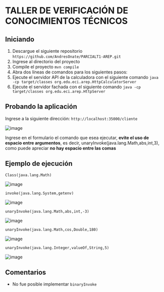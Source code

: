 # TALLER DE VERIFICACIÓN DE CONOCIMIENTOS TÉCNICOS

## Iniciando 

1. Descargue el siguiente repositorio `https://github.com/AndresOnate/PARCIALT1-AREP.git`
2. Ingrese al directorio del proyecto
3. Compile el proyecto `mvn compile`
4. Abra dos líneas de comandos para los siguientes pasos:
5. Ejecute el servidor API de la calculadora con el siguiente comando `java -cp target/classes org.edu.eci.arep.HttpCalculatorServer`
6. Ejecute el servidor fachada con el siguiente comando `java -cp target/classes org.edu.eci.arep.HttpServer`
  
## Probando la aplicación

Ingrese a la siguiente dirección: `http://localhost:35000/cliente`

![image](https://github.com/AndresOnate/PARCIALT1-AREP/assets/63562181/daa4038d-93b1-4ae2-a121-c9c497dd7c58)

Ingrese en el formulario el comando que esea ejecutar, **evite el uso de espacio entre argumentos**, es decir, unaryInvoke(java.lang.Math,abs,int,3), como puede apreciar **no hay espacio entre las comas**

## Ejemplo de ejecución

`Class(java.lang.Math)`

![image](https://github.com/AndresOnate/PARCIALT1-AREP/assets/63562181/32e61824-7808-4f02-860e-984b7d665c33)


`invoke(java.lang.System,getenv)`

![image](https://github.com/AndresOnate/PARCIALT1-AREP/assets/63562181/dcd294d1-fff0-4b86-8c45-c280d589d394)


`unaryInvoke(java.lang.Math,abs,int,-3)`

![image](https://github.com/AndresOnate/PARCIALT1-AREP/assets/63562181/aa1f903a-15dc-417b-a9c3-7735e3537ed8)

`unaryInvoke(java.lang.Math,cos,Double,180)`

![image](https://github.com/AndresOnate/PARCIALT1-AREP/assets/63562181/e52abf78-7bfc-4624-92a9-da4b70118ffc)


`unaryInvoke(java.lang.Integer,valueOf,String,5)`

![image](https://github.com/AndresOnate/PARCIALT1-AREP/assets/63562181/3d70963b-e63c-4236-b9b0-91549d8626cf)


## Comentarios

-  No fue posible implementar `binaryInvoke`
